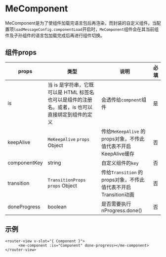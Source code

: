 # MeComponent
MeComponent是为了使组件加载完语言包后再渲染，而封装的自定义组件。当配置项`loadMessageConfig.componentLoad`开启时，`MeComponent`组件会在其当前组件及子孙组件的语言包加载完成后再进行组件切换。

## 组件props

| props      | 类型 |说明|必填|
| ----------- | ----------- | ----------- | ----------- |
| is       | 当 is 是字符串，它既可以是 HTML 标签名也可以是组件的注册名。或者，is 也可以直接绑定到组件的定义 | 会透传给`compnent`组件 |是|
| keepAlive      | `MeKeepAlive` `props` Object | 传给`MeKeepAlive` 的props对象，不传此值代表不开启KeepAlive缓存 |否|
| componentKey    | string | 自定义组件的`key` |否|
| transition |`TransitionProps` `props` Object| 传给`Transition` 的props对象，不传此值代表不开启Transition动画 |否|
| doneProgress| boolean | 是否需要执行nProgress.done() | 否|
## 示例

```vue
<router-view v-slot="{ Component }">
      <me-component :is="Component" done-progress></me-component>
</router-view>
```
